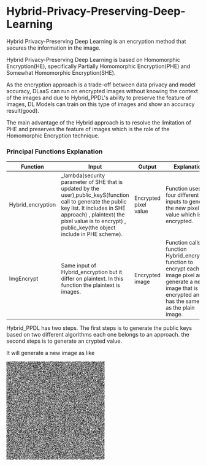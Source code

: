 # Hybrid-Privacy-Preserving-Deep-Learning
Hybrid Privacy-Preserving Deep Learning is an encryption method that secures the information in the image.

Hybrid Privacy-Preserving Deep Learning is based on Homomorphic Encryption(HE), specifically Partially Homomorphic Encryption(PHE) and Somewhat Homomorphic Encryption(SHE). 

As the encryption approach is a trade-off between data privacy and model accuracy, DLaaS can run on encrypted images without knowing the context of the images and due to Hybrid_PPDL's ability to preserve the feature of images, DL Models can train on this type of images and show an accuracy result(good).

The main advantage of the Hybrid approach is to resolve the limitation of PHE and preserves the feature of images which is the role of the Homomorphic Encryption technique.

### Principal Functions Explanation 
| Function | Input | Output | Explanation |
| -------- | ----- | ------ | ----------- |
| Hybrid_encryption | _lambda(security parameter of SHE that is updated by the user),public_keyS(function call to generate the public key list. It includes in SHE approach) , plaintext( the pixel value is to encrypt) , public_key(the object include in PHE scheme).  |Encrypted pixel value | Function uses four different inputs to generate the new pixel value which is encrypted.
| ImgEncrypt | Same input of Hybrid_encryption but it differ on plaintext. In this function the plaintext is images. | Encrypted image | Function calls the function Hybrid_encryption function to encrypt each image pixel and generate a new image that is encrypted and has the same size as the plain image.

Hybrid_PPDL has two steps. 
The first steps is to generate the public keys based on two different algorithms each one belongs to an approach.
the second steps is to generate an crypted value.

It will generate a new image as like 

![tree](ImgEcrypt.jpg)

